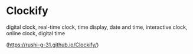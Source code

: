 # Clockify
digital clock, real-time clock, time display, date and time, interactive clock, online clock, digital time

(https://rushi-g-31.github.io/Clockify/)
